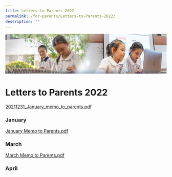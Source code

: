 ```yaml
---
title: Letters to Parents 2022
permalink: /for-parents/Letters-to-Parents-2022/
description: ""
---
```

![](/images/ForParents.jpg)

Letters to Parents 2022
=======================

[20211231_January_memo_to_parents.pdf](/files/20211231_January_memo_to_parents.pdf)


### **January**

[January Memo to Parents.pdf](/files/January%20Memo%20to%20Parents.pdf)

### **March**

[March Memo to Parents.pdf](/files/March%20Memo%20to%20Parents.pdf)

### **April**
